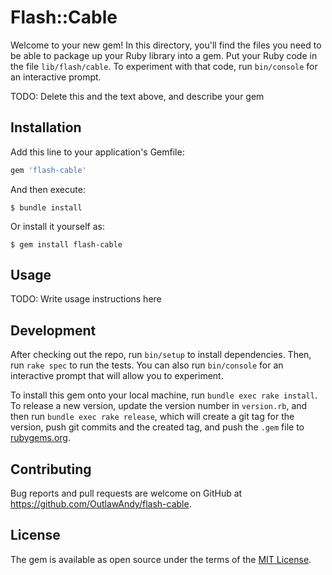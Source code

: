 # Flash::Cable

Welcome to your new gem! In this directory, you'll find the files you need to be able to package up your Ruby library into a gem. Put your Ruby code in the file `lib/flash/cable`. To experiment with that code, run `bin/console` for an interactive prompt.

TODO: Delete this and the text above, and describe your gem

## Installation

Add this line to your application's Gemfile:

```ruby
gem 'flash-cable'
```

And then execute:

    $ bundle install

Or install it yourself as:

    $ gem install flash-cable

## Usage

TODO: Write usage instructions here

## Development

After checking out the repo, run `bin/setup` to install dependencies. Then, run `rake spec` to run the tests. You can also run `bin/console` for an interactive prompt that will allow you to experiment.

To install this gem onto your local machine, run `bundle exec rake install`. To release a new version, update the version number in `version.rb`, and then run `bundle exec rake release`, which will create a git tag for the version, push git commits and the created tag, and push the `.gem` file to [rubygems.org](https://rubygems.org).

## Contributing

Bug reports and pull requests are welcome on GitHub at https://github.com/OutlawAndy/flash-cable.

## License

The gem is available as open source under the terms of the [MIT License](https://opensource.org/licenses/MIT).
